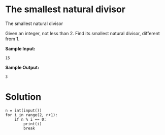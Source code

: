 # The smallest natural divisor

The smallest natural divisor

Given an integer, not less than 2. Find its smallest natural divisor, different from 1.

**Sample Input:**

```
15
```

**Sample Output:**

```
3
```

# Solution

```
n = int(input())
for i in range(2, n+1):
    if n % i == 0:
        print(i)
        break
```